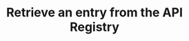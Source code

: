 ---
title: Retrieve an entry from the API Registry
excerpt: Get an API definition file that's been uploaded to ReadMe.
api:
  file: readme-api.json
  operationId: getAPIRegistry
hidden: false
---